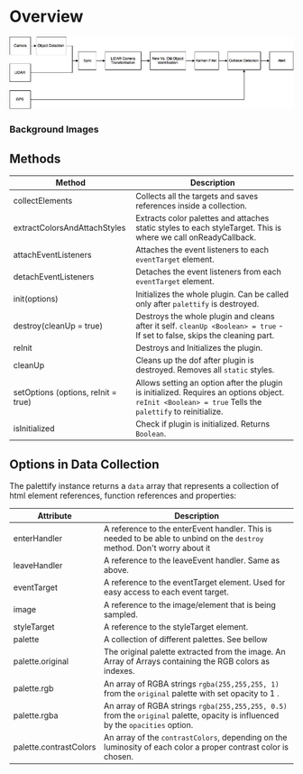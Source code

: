 # Overview

  <div class="grid-x grid-margin-x medium-up-2 grid-margin-x-bottom" id="boxShadow">
    <div class="cell">
      <div class="hoverTarget">
        <img class="imageTarget" src="images/systemblockdiagram.jpg" alt="abstract0">
      </div>
    </div>
  </div>  
  
### Background Images

## Methods

| Method | Description | 
| --- | --- |
| collectElements | Collects all the targets and saves references inside a collection. |
| extractColorsAndAttachStyles | Extracts color palettes and attaches static styles to each styleTarget. This is where we call onReadyCallback. |
| attachEventListeners | Attaches the event listeners to each `eventTarget` element. |
| detachEventListeners | Detaches the event listeners from each `eventTarget` element. |
| init(options) | Initializes the whole plugin. Can be called only after `palettify` is destroyed. |
| destroy(cleanUp = true) | Destroys the whole plugin and cleans after it self. `cleanUp <Boolean> = true` - If set to false, skips the cleaning part.|
| reInit | Destroys and Initializes the plugin. |
| cleanUp | Cleans up the dof after plugin is destroyed. Removes all `static` styles. |
| setOptions (options, reInit = true) | Allows setting an option after the plugin is initialized. Requires an options object. `reInit <Boolean> = true`  Tells the `palettify` to reinitialize. |
| isInitialized | Check if plugin is initialized. Returns `Boolean`. |

## Options in Data Collection

The palettify instance returns a `data` array that represents a collection of html element references, function references and properties:

| Attribute | Description | 
| --- | --- |
| enterHandler | A reference to the enterEvent handler. This is needed to be able to unbind on the `destroy` method. Don't worry about it |
| leaveHandler | A reference to the leaveEvent handler. Same as above. |
| eventTarget | A reference to the eventTarget element. Used for easy access to each event target. |
| image | A reference to the image/element that is being sampled.|
| styleTarget | A reference to the styleTarget element. |
| palette | A collection of different palettes. See bellow |
| palette.original | The original palette extracted from the image. An Array of Arrays containing the RGB colors as indexes. |
| palette.rgb | An array of RGBA strings `rgba(255,255,255, 1)` from the `original` palette with set opacity to 1 .|
| palette.rgba | An array of RGBA strings `rgba(255,255,255, 0.5)` from the `original` palette, opacity is influenced by the `opacities` option.|
| palette.contrastColors | An array of the `contrastColors`, depending on the luminosity of each color a proper contrast color is chosen. |
